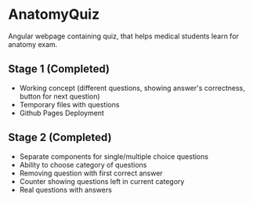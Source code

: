 # AnatomyQuiz

Angular webpage containing quiz, that helps medical students learn for anatomy exam.

## Stage 1 (Completed)

- Working concept (different questions, showing answer's correctness, button for next question)
- Temporary files with questions
- Github Pages Deployment 

## Stage 2 (Completed)

- Separate components for single/multiple choice questions
- Ability to choose category of questions
- Removing question with first correct answer
- Counter showing questions left in current category
- Real questions with answers
